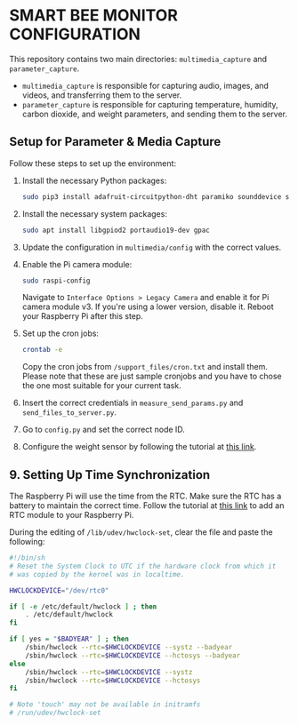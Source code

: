 # SMART BEE MONITOR CONFIGURATION

This repository contains two main directories: `multimedia_capture` and `parameter_capture`.

- `multimedia_capture` is responsible for capturing audio, images, and videos, and transferring them to the server.
- `parameter_capture` is responsible for capturing temperature, humidity, carbon dioxide, and weight parameters, and sending them to the server.

## Setup for Parameter & Media Capture

Follow these steps to set up the environment:

1. Install the necessary Python packages:

    ```bash
    sudo pip3 install adafruit-circuitpython-dht paramiko sounddevice soundfile
    ```

2. Install the necessary system packages:

    ```bash
    sudo apt install libgpiod2 portaudio19-dev gpac
    ```

3. Update the configuration in `multimedia/config` with the correct values.

4. Enable the Pi camera module:

    ```bash
    sudo raspi-config
    ```

    Navigate to `Interface Options > Legacy Camera` and enable it for Pi camera module v3. If you're using a lower version, disable it. Reboot your Raspberry Pi after this step.

5. Set up the cron jobs:

    ```bash
    crontab -e
    ```

     Copy the cron jobs from `/support_files/cron.txt` and install them. Please note that these are just sample cronjobs and you have to chose the one most suitable for your current task.  

6. Insert the correct credentials in `measure_send_params.py` and `send_files_to_server.py`.

7. Go to `config.py` and set the correct node ID.

8. Configure the weight sensor by following the tutorial at [this link](https://tutorials-raspberrypi.com/digital-raspberry-pi-scale-weight-sensor-hx711/).

## 9. Setting Up Time Synchronization

The Raspberry Pi will use the time from the RTC. Make sure the RTC has a battery to maintain the correct time. Follow the tutorial at [this link](https://maker.pro/raspberry-pi/tutorial/how-to-add-an-rtc-module-to-raspberry-pi) to add an RTC module to your Raspberry Pi.

During the editing of `/lib/udev/hwclock-set`, clear the file and paste the following:

```bash
#!/bin/sh
# Reset the System Clock to UTC if the hardware clock from which it
# was copied by the kernel was in localtime.

HWCLOCKDEVICE="/dev/rtc0"

if [ -e /etc/default/hwclock ] ; then
    . /etc/default/hwclock
fi

if [ yes = "$BADYEAR" ] ; then
    /sbin/hwclock --rtc=$HWCLOCKDEVICE --systz --badyear
    /sbin/hwclock --rtc=$HWCLOCKDEVICE --hctosys --badyear
else
    /sbin/hwclock --rtc=$HWCLOCKDEVICE --systz
    /sbin/hwclock --rtc=$HWCLOCKDEVICE --hctosys
fi

# Note 'touch' may not be available in initramfs
# /run/udev/hwclock-set